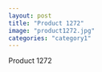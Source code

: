 ```yaml
---
layout: post
title: "Product 1272"
image: "product1272.jpg"
categories: "category1"
---
```

Product 1272
